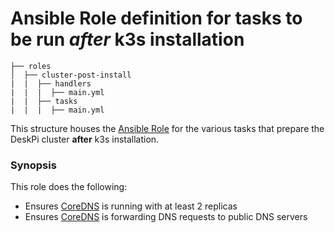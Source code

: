 # Ansible Role definition for tasks to be run *after* k3s installation

```
├── roles
│  ├── cluster-post-install
|  |  ├── handlers
|  |  |  ├── main.yml
|  |  ├── tasks 
|  |  |  ├── main.yml  
```

This structure houses the [Ansible Role](https://docs.ansible.com/ansible/latest/playbook_guide/playbooks_reuse_roles.html#roles) for the various tasks that prepare the DeskPi cluster **after**
k3s installation.

### Synopsis

This role does the following:

- Ensures [CoreDNS](https://docs.k3s.io/networking/networking-services#coredns) is running with at least 2 replicas
- Ensures [CoreDNS](https://docs.k3s.io/networking/networking-services#coredns) is forwarding DNS requests to public DNS servers


